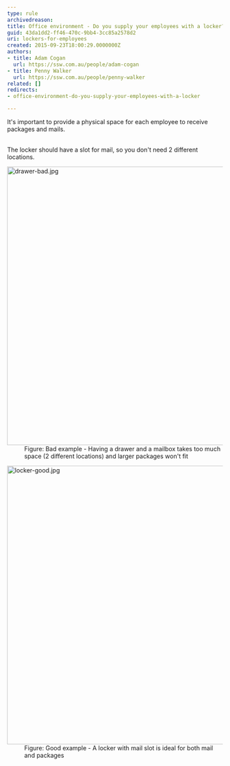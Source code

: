 ```yaml
---
type: rule
archivedreason: 
title: Office environment - Do you supply your employees with a locker?
guid: 43da1dd2-ff46-470c-9bb4-3cc85a2578d2
uri: lockers-for-employees
created: 2015-09-23T18:00:29.0000000Z
authors:
- title: Adam Cogan
  url: https://ssw.com.au/people/adam-cogan
- title: Penny Walker
  url: https://ssw.com.au/people/penny-walker
related: []
redirects:
- office-environment-do-you-supply-your-employees-with-a-locker

---
```



It's important to provide a physical&#160;space for each employee to receive packages and mails.
<br><excerpt class='endintro'></excerpt><br>
<p>The locker should have a slot for mail, so you don't need 2 different locations.</p><dl class="badImage"><dt> <img src="/PublishingImages/drawer-bad.jpg" alt="drawer-bad.jpg" style="width&#58;650px;" /> </dt><dd>Figure&#58; Bad example - Having a drawer and a mailbox takes too much space (2 different locations) and larger packages won't fit </dd></dl><dl class="goodImage"><dt> <img src="/PublishingImages/locker-good.jpg" alt="locker-good.jpg" style="width&#58;650px;" /> </dt><dd>Figure&#58; Good example - A locker with mail slot is ideal for both mail and packages </dd></dl>


